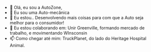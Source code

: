 - 👋 Olá, eu sou a AutoZone,
- 👀 Eu sou uma Auto-mecânica
- 🌱 Eu estou.. Desenvolvendo mais coisas para com que a Auto seja melhor para o consumidor!
- 💞️ Eu estou colaborando em: Unir Greenville, formando mercado de trabalho, e movimentando WInsconsin
- 📫 Como chegar até mim: TruckPlanet, do lado do Heritage Hospital Animal.

<!---
Nick38213/Nick38213 is a ✨ special ✨ repository because its `README.md` (this file) appears on your GitHub profile.
You can click the Preview link to take a look at your changes.
--->
